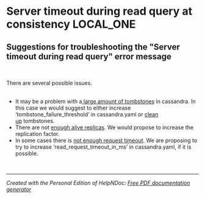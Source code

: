 # Server timeout during read query at consistency LOCAL_ONE

## Suggestions for troubleshooting the "Server timeout during read query" error message ##

&nbsp;

There are several possible issues.\
&nbsp;

* It may be a problem with a[ large amount of tombstones](<https://support.datastax.com/hc/en-us/articles/204612559-ReadTimeoutException-seen-when-using-the-java-driver-caused-by-excessive-tombstones> "target=\"\_blank\"") in cassandra. In this case we would suggest to either increase ‘tombstone\_failure\_threshold’ in cassandra.yaml or [clean up](<https://stackoverflow.com/questions/27566615/can-i-force-cleanup-of-old-tombstones> "target=\"\_blank\"") tombstones.
* There are not [enough alive replicas](<https://stackoverflow.com/questions/38231621/cassandra-operation-timed-out> "target=\"\_blank\""). We would propose to increase the replication factor.
* In some cases there is [not enough request timeout](<https://stackoverflow.com/questions/38231621/cassandra-operation-timed-out> "target=\"\_blank\""). We are proposing to try to increase ‘read\_request\_timeout\_in\_ms’ in cassandra.yaml, if it is possible.

&nbsp;


***
_Created with the Personal Edition of HelpNDoc: [Free PDF documentation generator](<https://www.helpndoc.com>)_
